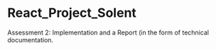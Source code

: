 # React_Project_Solent
Assessment 2: Implementation and a Report (in the form of technical documentation.
